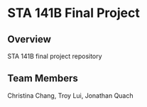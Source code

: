 # STA 141B Final Project

## Overview

STA 141B final project repository

## Team Members
Christina Chang, Troy Lui, Jonathan Quach